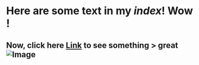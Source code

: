# Here are some text in my _index_! **Wow** !

## Now, click here [Link](https://dddblue.github.io/cse15l-lab-reports/index.html) to see something > great ![Image](https://upload.wikimedia.org/wikipedia/commons/5/51/Mr._Smiley_Face.svg)
